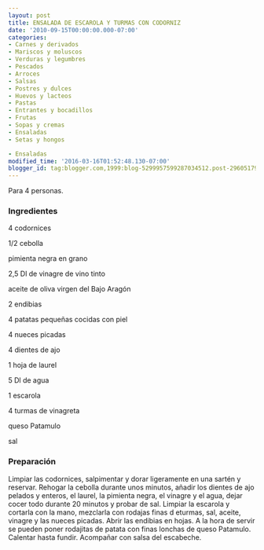 ```yaml
---
layout: post
title: ENSALADA DE ESCAROLA Y TURMAS CON CODORNIZ
date: '2010-09-15T00:00:00.000-07:00'
categories:
- Carnes y derivados
- Mariscos y moluscos
- Verduras y legumbres
- Pescados
- Arroces
- Salsas
- Postres y dulces
- Huevos y lacteos
- Pastas
- Entrantes y bocadillos
- Frutas
- Sopas y cremas
- Ensaladas
- Setas y hongos

- Ensaladas
modified_time: '2016-03-16T01:52:48.130-07:00'
blogger_id: tag:blogger.com,1999:blog-5299957599287034512.post-2960517944786164942
---
```


Para 4 personas.

<h3>Ingredientes</h3>

4 codornices

1/2 cebolla

pimienta negra en grano

2,5 Dl de vinagre de vino tinto

aceite de oliva virgen del Bajo Aragón

2 endibias

4 patatas pequeñas cocidas con piel

4 nueces picadas

4 dientes de ajo

1 hoja de laurel

5 Dl de agua

1 escarola

4 turmas de vinagreta

queso Patamulo

sal

<h3>Preparación</h3>

Limpiar las codornices, salpimentar y dorar ligeramente en una sartén y reservar. Rehogar la cebolla durante unos minutos, añadir los dientes de ajo pelados y enteros, el laurel, la pimienta negra, el vinagre y el agua, dejar cocer todo durante 20 minutos y probar de sal. Limpiar la escarola y cortarla con la mano, mezclarla con rodajas finas d eturmas, sal, aceite, vinagre y las nueces picadas. Abrir las endibias en hojas. A la hora de servir se pueden poner rodajitas de patata con finas lonchas de queso Patamulo. Calentar hasta fundir. Acompañar con salsa del escabeche.

